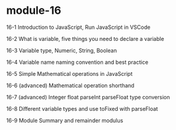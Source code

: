 # module-16

16-1 Introduction to JavaScript, Run JavaScript in VSCode

16-2 What is variable, five things you need to declare a variable

16-3 Variable type, Numeric, String, Boolean

16-4 Variable name naming convention and best practice

16-5 Simple Mathematical operations in JavaScript

16-6 (advanced) Mathematical operation shorthand

16-7 (advanced) Integer float parseInt parseFloat type conversion

16-8 Different variable types and use toFixed with parseFloat

16-9 Module Summary and remainder modulus

